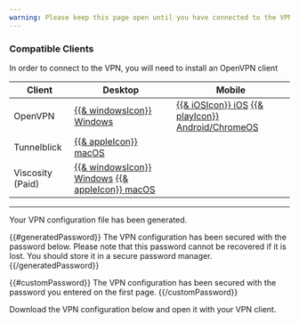 ```yaml
---
warning: Please keep this page open until you have connected to the VPN.You will need to enter the password above before connecting to the VPN.
---
```

### Compatible Clients
In order to connect to the VPN, you will need to install an OpenVPN client

| Client | Desktop | Mobile |
| ------ | ------- | ------ |
| OpenVPN     | [{{& windowsIcon}} Windows](https://openvpn.net/community-downloads/) | [{{& iOSIcon}} iOS](https://apps.apple.com/us/app/openvpn-connect/id590379981) [{{& playIcon}} Android/ChromeOS](https://play.google.com/store/apps/details?id=net.openvpn.openvpn&hl=en_US)|
| Tunnelblick | [{{& appleIcon}} macOS](https://tunnelblick.net/downloads.html) |
| Viscosity (Paid) | [{{& windowsIcon}} Windows](https://www.sparklabs.com/viscosity/download/) [{{& appleIcon}} macOS](https://www.sparklabs.com/viscosity/download/) |

------------------
Your VPN configuration file has been generated.

{{#generatedPassword}}
The VPN configuration has been secured with the password below. Please note that this password cannot be recovered if it is lost. You should store it in a secure password manager.
{{/generatedPassword}}

{{#customPassword}}
The VPN configuration has been secured with the password you entered on the first page.
{{/customPassword}}

Download the VPN configuration below and open it with your VPN client.
